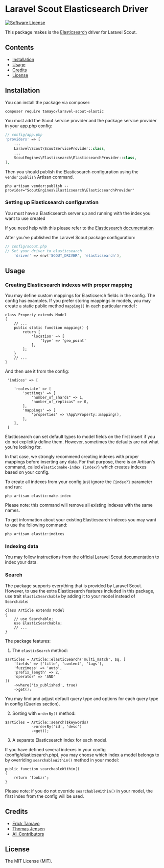 # Laravel Scout Elasticsearch Driver

[![Software License](https://img.shields.io/badge/license-MIT-brightgreen.svg?style=flat-square)](LICENSE.md)

This package makes is the [Elasticsearch](https://www.elastic.co/products/elasticsearch) driver for Laravel Scout.

## Contents

- [Installation](#installation)
- [Usage](#usage)
- [Credits](#credits)
- [License](#license)

## Installation

You can install the package via composer:

``` bash
composer require tamayo/laravel-scout-elastic
```

You must add the Scout service provider and the package service provider in your app.php config:

```php
// config/app.php
'providers' => [
    ...
    Laravel\Scout\ScoutServiceProvider::class,
    ...
    ScoutEngines\Elasticsearch\ElasticsearchProvider::class,
],
```

Then you should publish the Elasticsearch configuration using the `vendor:publish` Artisan command.

```
php artisan vendor:publish --provider="ScoutEngines\Elasticsearch\ElasticsearchProvider"
```

### Setting up Elasticsearch configuration
You must have a Elasticsearch server up and running with the index you want to use created

If you need help with this please refer to the [Elasticsearch documentation](https://www.elastic.co/guide/en/elasticsearch/reference/current/index.html)

After you've published the Laravel Scout package configuration:

```php
// config/scout.php
// Set your driver to elasticsearch
    'driver' => env('SCOUT_DRIVER', 'elasticsearch'),
```

## Usage

### Creating Elasticsearch indexes with proper mapping

You may define custom mappings for Elasticserch fields in the config. The config has examples.
If you prefer storing mappings in models, you may create a static public method `mapping()` in each particular model :

```
class Property extends Model
{
    // ...
    public static function mapping() {
        return [
            'location' => [
                'type' => 'geo_point'
            ],
        ];
    }
    // ...
}
```
And then use it from the config:
```
 'indices' => [

    'realestate' => [
        'settings' => [
            "number_of_shards" => 1,
            "number_of_replicas" => 0,
        ],
        'mappings' => [
            'properties' => \App\Property::mapping(),
        ],
    ],
 ]

```
Elasticsearch can set default types to model fields on the first insert if you do not explicitly define them. 
However, sometimes the defaults are not what you're looking for.

In that case, we strongly recommend creating indexes with proper mappings before inserting any data.
For that purpose, there is an Artisan's command, called `elastic:make-index {index?}` which creates indexes based on
your config.

To create all indexes from your config just ignore the `{index?}` parameter and run:

```
php artisan elastic:make-index
```

Please note: this command will remove all existing indexes with the same names.

To get information about your existing Elasticsearch indexes you may want to use the following command:

```
php artisan elastic:indices
```

### Indexing data

You may follow instructions from the [official Laravel Scout documentation](https://laravel.com/docs/5.3/scout)
to index your data.

### Search

The package supports everything that is provided by Laravel Scout.
However, to use the extra Elasticsearch features included in this package, use trait `ElasticSearchable` 
by adding it to your model instead of `Searchable`:

```
class Article extends Model
{
    // use Searchable;
    use ElasticSearchable;
    // ...
}
```

The package features:
 
1) The `elasticSearch` method:

```
$articles = Article::elasticSearch('multi_match', $q, [
    'fields' => ['title', 'content', 'tags'],
    'fuzziness' => 'auto',
    'prefix_length' => 2,
    'operator' => 'AND'
])
    ->where('is_published', true)
    ->get();
```

You may find and adjust default query type and options for each query type in config (Queries section).

2) Sorting with `orderBy()` method:

```
$articles = Article::search($keywords)
            ->orderBy('id', 'desc')
            ->get();
```

3) A separate Elasticsearch index for each model.

If you have defined several indexes in your config (config/elasticsearch.php), 
you may choose which index a model belongs to by overriding `searchableWithin()` method in your model:

```
public function searchableWithin()
{
    return 'foobar';
}
```

Please note: if you do not override `searchableWithin()` in your model, the first index from the config will be used.

## Credits

- [Erick Tamayo](https://github.com/ericktamayo)
- [Thomas Jensen](https://github.com/thomasjsn)
- [All Contributors](../../contributors)

## License

The MIT License (MIT).